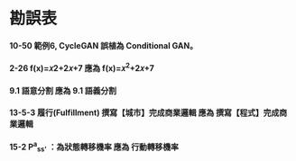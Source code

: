# 勘誤表
#### 10-50 範例6, CycleGAN 誤植為 Conditional GAN。
#### 2-26 f(x)=𝑥2+2𝑥+7 應為 f(x)=𝑥<sup>2</sup>+2𝑥+7
#### 9.1	語意分割 應為 9.1	語義分割
#### 13-5-3 履行(Fulfillment) 撰寫【城市】完成商業邏輯 應為 撰寫【程式】完成商業邏輯
#### 15-2	P<sup>a</sup><sub>ss'</sub> ：為狀態轉移機率 應為 行動轉移機率

